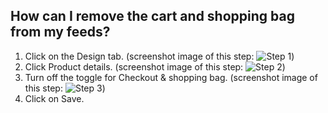 ## How can I remove the cart and shopping bag from my feeds?

1. Click on the Design tab. (screenshot image of this step: ![Step 1](https://downloads.intercomcdn.com/i/o/892032709/1549a80e25349d104b72d25d/image.png))
2. Click Product details. (screenshot image of this step: ![Step 2](https://tolstoy-2c549356d0c0.intercom-attachments-1.com/i/o/772270916/f7791130276a5b005ce5a630/c29531f2-60b1-4f28-ac92-556c3e24f3ef.png))
3. Turn off the toggle for Checkout & shopping bag. (screenshot image of this step: ![Step 3](https://tolstoy-2c549356d0c0.intercom-attachments-1.com/i/o/772270920/ae593677250064a5cc48e464/cc2f259c-7550-4269-bc0b-74aa1f79506f.png))
4. Click on Save.
